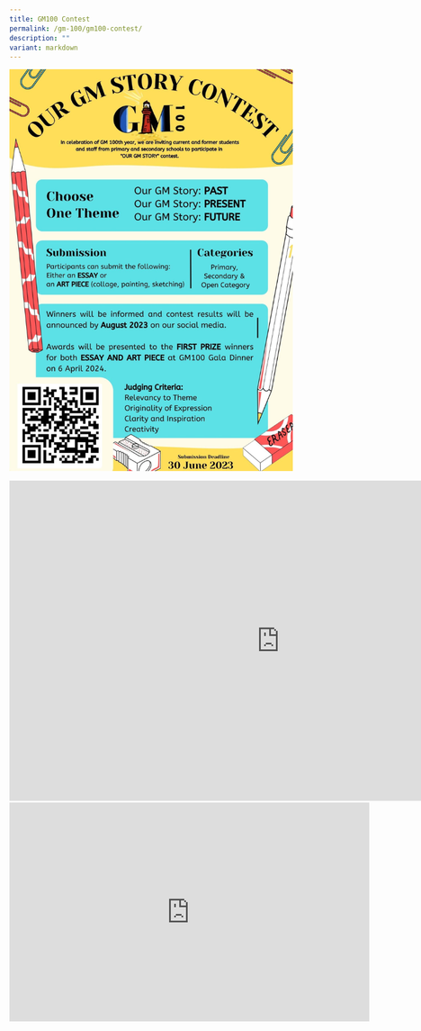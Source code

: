 ```yaml
---
title: GM100 Contest
permalink: /gm-100/gm100-contest/
description: ""
variant: markdown
---
```

![](/images/our%20gm%20story%20poster%20jpg%20(final).jpg)

<iframe allowfullscreen="true" height="569" width="960" frameborder="0" src="https://docs.google.com/presentation/d/e/2PACX-1vTRJvHrMTm0vgZ3AnxOHgJOor-yOFt_oSgHrgrelalXzePi16rNLJaPyz8FI-kuDw/embed?start=true&amp;loop=true&amp;delayms=3000"></iframe>

<iframe allowfullscreen="true" height="389" width="640" frameborder="0" src="https://docs.google.com/presentation/d/e/2PACX-1vS8uKmxAIRjT64Ue9l3hapdP0b_MdkWTSP1iY0dBGwGxegbPm5HGQuh2_Dqfc7YMA/embed?start=true&amp;loop=true&amp;delayms=15000"></iframe>
